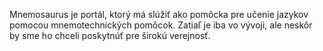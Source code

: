 Mnemosaurus je portál, ktorý má slúžiť ako pomôcka pre učenie jazykov pomocou mnemotechnických pomôcok. Zatiaľ je iba vo vývoji, ale neskôr by sme ho chceli poskytnúť pre širokú verejnosť.